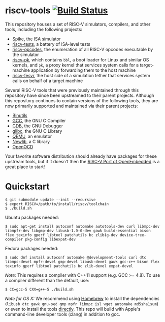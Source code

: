 riscv-tools [![Build Status](https://travis-ci.org/riscv/riscv-tools.svg?branch=master)](https://travis-ci.org/riscv/riscv-tools)
===========================================================================

This repository houses a set of RISC-V simulators, compilers, and other
tools, including the following projects:

* [Spike](https://github.com/riscv/riscv-isa-sim/), the ISA simulator
* [riscv-tests](https://github.com/riscv/riscv-tests/), a battery of
ISA-level tests
* [riscv-opcodes](https://github.com/riscv/riscv-opcodes/), the
enumeration of all RISC-V opcodes executable by the simulator
* [riscv-pk](https://github.com/riscv/riscv-pk/), which contains `bbl`,
a boot loader for Linux and similar OS kernels, and `pk`, a proxy kernel that
services system calls for a target-machine application by forwarding them to
the host machine
* [riscv-fesvr](https://github.com/riscv/riscv-fesvr/), the host side of
a simulation tether that services system calls on behalf of a target machine

Several RISC-V tools that were previously maintained through this repository
have since been upstreamed to their parent projects.  Although this repository
continues to contain versions of the following tools, they are now primarily
supported and maintained via their parent projects:

* [Binutils](https://www.gnu.org/software/binutils/)
* [GCC](https://gcc.gnu.org/), the GNU C Compiler
* [GDB](https://www.gnu.org/software/gdb/), the GNU Debugger
* [glibc](https://www.gnu.org/software/libc/), the GNU C Library
* [QEMU](https://www.qemu.org/), an emulator
* [Newlib](https://sourceware.org/newlib/), a C library
* [OpenOCD](http://openocd.org/)

Your favorite software distribution should already have packages for
these upstream tools, but if it doesn't then the [RISC-V Port of
OpenEmbedded](https://github.com/riscv/meta-riscv#quick-start) is a
great place to start!

# <a name="quickstart"></a>Quickstart

	$ git submodule update --init --recursive
	$ export RISCV=/path/to/install/riscv/toolchain
	$ ./build.sh


Ubuntu packages needed:

	$ sudo apt-get install autoconf automake autotools-dev curl libmpc-dev libmpfr-dev libgmp-dev libusb-1.0-0-dev gawk build-essential bison flex texinfo gperf libtool patchutils bc zlib1g-dev device-tree-compiler pkg-config libexpat-dev

Fedora packages needed:

	$ sudo dnf install autoconf automake @development-tools curl dtc libmpc-devel mpfr-devel gmp-devel libusb-devel gawk gcc-c++ bison flex texinfo gperf libtool patchutils bc zlib-devel expat-devel

_Note:_ This requires a compiler with C++11 support (e.g. GCC >= 4.8).
To use a compiler different than the default, use:

	$ CC=gcc-5 CXX=g++-5 ./build.sh

_Note for OS X:_ We recommend using [Homebrew](https://brew.sh) to install the dependencies (`libusb dtc gawk gnu-sed gmp mpfr libmpc isl wget automake md5sha1sum`) or even to install the tools [directly](https://github.com/riscv/homebrew-riscv). This repo will build with Apple's command-line developer tools (clang) in addition to gcc.
